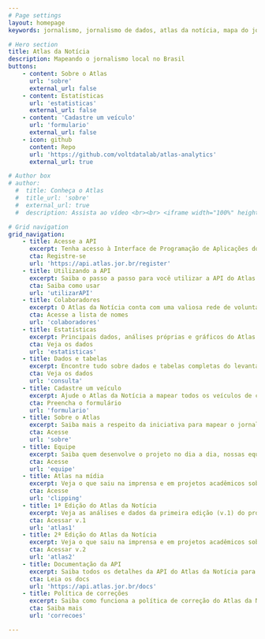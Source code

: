 ```yaml
---
# Page settings
layout: homepage
keywords: jornalismo, jornalismo de dados, atlas da notícia, mapa do jornalismo, transparência

# Hero section
title: Atlas da Notícia
description: Mapeando o jornalismo local no Brasil
buttons:
    - content: Sobre o Atlas
      url: 'sobre'
      external_url: false
    - content: Estatísticas
      url: 'estatisticas'
      external_url: false
    - content: 'Cadastre um veículo'
      url: 'formulario'
      external_url: false
    - icon: github
      content: Repo
      url: 'https://github.com/voltdatalab/atlas-analytics'
      external_url: true

# Author box
# author:
  #  title: Conheça o Atlas
  #  title_url: 'sobre'
  #  external_url: true
  #  description: Assista ao vídeo <br><br> <iframe width="100%" height="160" src="https://www.youtube.com/embed/dVYrf29Qsdc?rel=0" frameborder="0" allow="autoplay; encrypted-media" allowfullscreen></iframe>

# Grid navigation
grid_navigation:
    - title: Acesse a API
      excerpt: Tenha acesso à Interface de Programação de Aplicações do Atlas da Notícia
      cta: Registre-se
      url: 'https://api.atlas.jor.br/register'
    - title: Utilizando a API
      excerpt: Saiba o passo a passo para você utilizar a API do Atlas da Notícia
      cta: Saiba como usar
      url: 'utilizarAPI'
    - title: Colaboradores
      excerpt: O Atlas da Notícia conta com uma valiosa rede de voluntários, que ajudam a obter dados do mapeamento. Veja quem nos ajudou nessa jornada.
      cta: Acesse a lista de nomes
      url: 'colaboradores'
    - title: Estatísticas
      excerpt: Principais dados, análises próprias e gráficos do Atlas da Notícia
      cta: Veja os dados
      url: 'estatisticas'
    - title: Dados e tabelas
      excerpt: Encontre tudo sobre dados e tabelas completas do levantamento do Atlas da Notícia
      cta: Veja os dados
      url: 'consulta'
    - title: Cadastre um veículo
      excerpt: Ajude o Atlas da Notícia a mapear todos os veículos de comunicação do Brasil e construir uma base para melhorarmos o conhecimento sobre o jornalismo local. Inclui fechamentos.
      cta: Preencha o formulário
      url: 'formulario'
    - title: Sobre o Atlas
      excerpt: Saiba mais a respeito da iniciativa para mapear o jornalismo no Brasil
      cta: Acesse
      url: 'sobre'
    - title: Equipe
      excerpt: Saiba quem desenvolve o projeto no dia a dia, nossas equipes institucionais, de desenvolvimento e de pesquisa
      cta: Acesse
      url: 'equipe'
    - title: Atlas na mídia
      excerpt: Veja o que saiu na imprensa e em projetos acadêmicos sobre o Atlas da Notícia
      cta: Acesse
      url: 'clipping'
    - title: 1ª Edição do Atlas da Notícia
      excerpt: Veja as análises e dados da primeira edição (v.1) do projeto
      cta: Acessar v.1
      url: 'atlas1'
    - title: 2ª Edição do Atlas da Notícia
      excerpt: Veja o que saiu na imprensa e em projetos acadêmicos sobre o Atlas da Notícia
      cta: Acessar v.2
      url: 'atlas2'
    - title: Documentação da API
      excerpt: Saiba todos os detalhes da API do Atlas da Notícia para acessar os dados diretamente
      cta: Leia os docs
      url: 'https://api.atlas.jor.br/docs'
    - title: Política de correções
      excerpt: Saiba como funciona a política de correção do Atlas da Notícia
      cta: Saiba mais
      url: 'correcoes'

---
```


